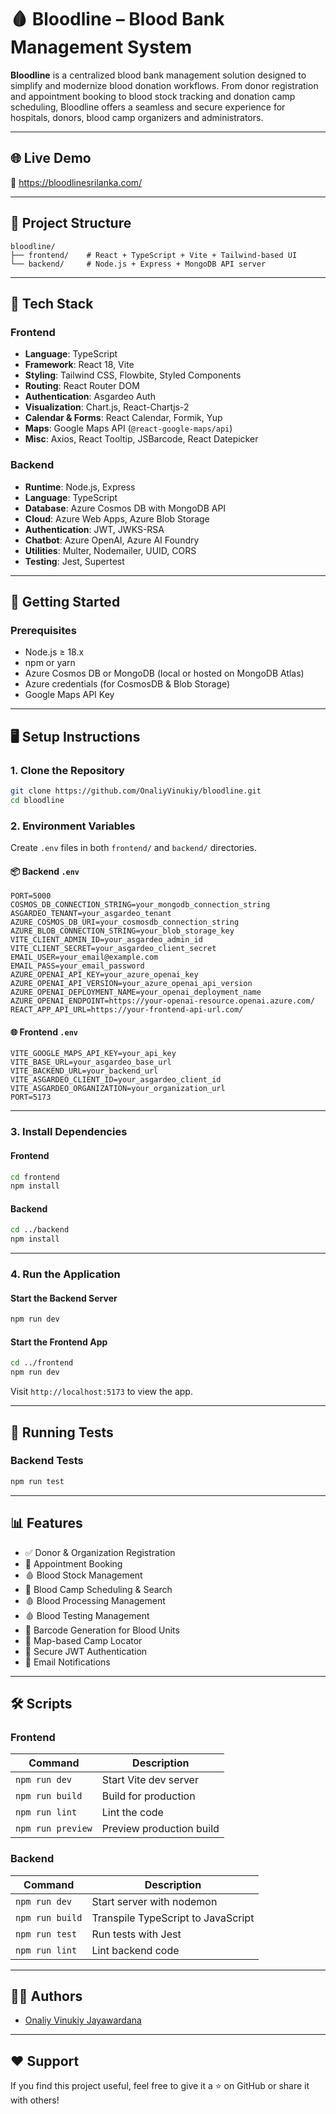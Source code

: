 # 🩸 Bloodline – Blood Bank Management System

**Bloodline** is a centralized blood bank management solution designed to simplify and modernize blood donation workflows. From donor registration and appointment booking to blood stock tracking and donation camp scheduling, Bloodline offers a seamless and secure experience for hospitals, donors, blood camp organizers and administrators.

---

## 🌐 Live Demo

🚀 https://bloodlinesrilanka.com/

---

## 📁 Project Structure

```
bloodline/
├── frontend/    # React + TypeScript + Vite + Tailwind-based UI
└── backend/     # Node.js + Express + MongoDB API server
```

---

## 🧰 Tech Stack

### Frontend

- **Language**: TypeScript
- **Framework**: React 18, Vite
- **Styling**: Tailwind CSS, Flowbite, Styled Components
- **Routing**: React Router DOM
- **Authentication**: Asgardeo Auth
- **Visualization**: Chart.js, React-Chartjs-2
- **Calendar & Forms**: React Calendar, Formik, Yup
- **Maps**: Google Maps API (`@react-google-maps/api`)
- **Misc**: Axios, React Tooltip, JSBarcode, React Datepicker

### Backend

- **Runtime**: Node.js, Express
- **Language**: TypeScript
- **Database**: Azure Cosmos DB with MongoDB API
- **Cloud**: Azure Web Apps, Azure Blob Storage
- **Authentication**: JWT, JWKS-RSA
- **Chatbot**: Azure OpenAI, Azure AI Foundry
- **Utilities**: Multer, Nodemailer, UUID, CORS
- **Testing**: Jest, Supertest

---

## 🚀 Getting Started

### Prerequisites

- Node.js ≥ 18.x
- npm or yarn
- Azure Cosmos DB or MongoDB (local or hosted on MongoDB Atlas)
- Azure credentials (for CosmosDB & Blob Storage)
- Google Maps API Key

---

## 🖥️ Setup Instructions

### 1. Clone the Repository

```bash
git clone https://github.com/OnaliyVinukiy/bloodline.git
cd bloodline
```

### 2. Environment Variables

Create `.env` files in both `frontend/` and `backend/` directories.

#### 📦 Backend `.env`

```env
PORT=5000
COSMOS_DB_CONNECTION_STRING=your_mongodb_connection_string
ASGARDEO_TENANT=your_asgardeo_tenant
AZURE_COSMOS_DB_URI=your_cosmosdb_connection_string
AZURE_BLOB_CONNECTION_STRING=your_blob_storage_key
VITE_CLIENT_ADMIN_ID=your_asgardeo_admin_id
VITE_CLIENT_SECRET=your_asgardeo_client_secret
EMAIL_USER=your_email@example.com
EMAIL_PASS=your_email_password
AZURE_OPENAI_API_KEY=your_azure_openai_key
AZURE_OPENAI_API_VERSION=your_azure_openai_api_version
AZURE_OPENAI_DEPLOYMENT_NAME=your_openai_deployment_name
AZURE_OPENAI_ENDPOINT=https://your-openai-resource.openai.azure.com/
REACT_APP_API_URL=https://your-frontend-api-url.com/

```

#### 🌐 Frontend `.env`

```env
VITE_GOOGLE_MAPS_API_KEY=your_api_key
VITE_BASE_URL=your_asgardeo_base_url
VITE_BACKEND_URL=your_backend_url
VITE_ASGARDEO_CLIENT_ID=your_asgardeo_client_id
VITE_ASGARDEO_ORGANIZATION=your_organization_url
PORT=5173
```

---

### 3. Install Dependencies

#### Frontend

```bash
cd frontend
npm install
```

#### Backend

```bash
cd ../backend
npm install
```

---

### 4. Run the Application

#### Start the Backend Server

```bash
npm run dev
```

#### Start the Frontend App

```bash
cd ../frontend
npm run dev
```

Visit `http://localhost:5173` to view the app.

---

## 🧪 Running Tests

### Backend Tests

```bash
npm run test
```

---

## 📊 Features

- ✅ Donor & Organization Registration
- 📅 Appointment Booking
- 🩸 Blood Stock Management
- 🏥 Blood Camp Scheduling & Search
- 🩸 Blood Processing Management
- 🩸 Blood Testing Management
- 🧾 Barcode Generation for Blood Units
- 📍 Map-based Camp Locator
- 🔐 Secure JWT Authentication
- 📧 Email Notifications

---

## 🛠️ Scripts

### Frontend

| Command           | Description                      |
|------------------|----------------------------------|
| `npm run dev`     | Start Vite dev server            |
| `npm run build`   | Build for production             |
| `npm run lint`    | Lint the code                    |
| `npm run preview` | Preview production build         |

### Backend

| Command           | Description                       |
|------------------|-----------------------------------|
| `npm run dev`     | Start server with nodemon         |
| `npm run build`   | Transpile TypeScript to JavaScript |
| `npm run test`    | Run tests with Jest               |
| `npm run lint`    | Lint backend code                 |

---


## 🧑‍💻 Authors

- [Onaliy Vinukiy Jayawardana](https://github.com/OnaliyVinukiy)

---


## ❤️ Support

If you find this project useful, feel free to give it a ⭐ on GitHub or share it with others!
